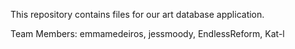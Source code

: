 This repository contains files for our art database application.

Team Members: emmamedeiros, jessmoody, EndlessReform, Kat-l 
